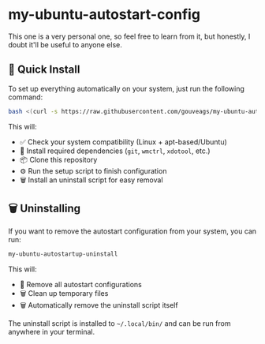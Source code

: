 # my-ubuntu-autostart-config

This one is a very personal one, so feel free to learn from it, but honestly, I doubt it'll be useful to anyone else.

## 🚀 Quick Install

To set up everything automatically on your system, just run the following command:

```bash
bash <(curl -s https://raw.githubusercontent.com/gouveags/my-ubuntu-autostart-config/main/install.sh)
````

This will:

* ✅ Check your system compatibility (Linux + apt-based/Ubuntu)
* 🔧 Install required dependencies (`git`, `wmctrl`, `xdotool`, etc.)
* 📦 Clone this repository
* ⚙️ Run the setup script to finish configuration
* 🗑️ Install an uninstall script for easy removal

## 🗑️ Uninstalling

If you want to remove the autostart configuration from your system, you can run:

```bash
my-ubuntu-autostartup-uninstall
```

This will:
* 🧹 Remove all autostart configurations
* 🗑️ Clean up temporary files
* 🗑️ Automatically remove the uninstall script itself

The uninstall script is installed to `~/.local/bin/` and can be run from anywhere in your terminal.
